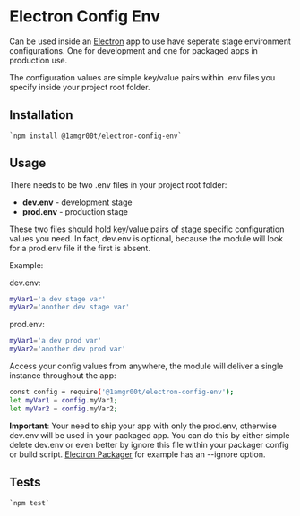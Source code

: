 Electron Config Env
=========

Can be used inside an [Electron](https://electron.atom.io) app to use have seperate stage environment configurations. One for development and one for packaged apps in production use.

The configuration values are simple key/value pairs within .env files you specify inside your project root folder.

## Installation

    `npm install @1amgr00t/electron-config-env`

## Usage

There needs to be two .env files in your project root folder:
* __dev.env__ - development stage
* __prod.env__ - production stage

These two files should hold key/value pairs of stage specific configuration values you need. In fact, dev.env is optional, because the module will look for a prod.env file if the first is absent.

Example:

dev.env:
```bash
myVar1='a dev stage var'
myVar2='another dev stage var'
```

prod.env:
```bash
myVar1='a dev prod var'
myVar2='another dev prod var'
```

Access your config values from anywhere, the module will deliver a single instance throughout the app:
```bash
const config = require('@1amgr00t/electron-config-env');
let myVar1 = config.myVar1; 
let myVar2 = config.myVar2;
```

__Important__: Your need to ship your app with only the prod.env, otherwise dev.env will be used in your packaged app. You can do this by either simple delete dev.env or even better by ignore this file within your packager config or build script. [Electron Packager](https://github.com/electron-userland/electron-packager) for example has an --ignore option.

## Tests

    `npm test`
